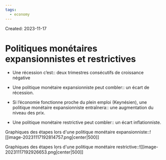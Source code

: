 ```yaml
---
tags:
  - economy
---
```

Created: 2023-11-17

# Politiques monétaires expansionnistes et restrictives
- Une récession c’est:: deux trimestres consécutifs de croissance négative
<!--SR:!2024-02-21,20,190-->
- Une politique monétaire expansionniste peut combler:: un écart de récession.
<!--SR:!2024-06-16,127,250-->
- Si l’économie fonctionne proche du plein emploi (Keynésien), une politique monétaire expansionniste entraînera:: une augmentation du niveau des prix.
<!--SR:!2024-02-29,64,250-->
- Une politique monétaire restrictive peut combler:: un écart inflationniste.
<!--SR:!2024-05-09,104,250-->

Graphiques des étapes lors d'une politique monétaire expansionniste::![[image-20231117192814757.png|center|500]]
<!--SR:!2024-05-19,103,230-->
Graphiques des étapes lors d'une politique monétaire restrictive::![[image-20231117192926653.png|center|500]]
<!--SR:!2024-07-08,142,250-->





